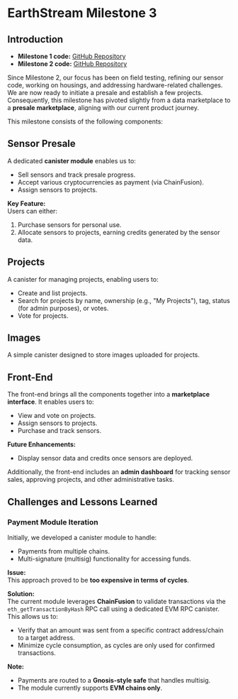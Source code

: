 # EarthStream Milestone 3

## Introduction

- **Milestone 1 code:** [GitHub Repository](https://github.com/nuwrldnf8r/esp32_dfinity_agent)  
- **Milestone 2 code:** [GitHub Repository](https://github.com/nuwrldnf8r/earthstream_milestone2)

Since Milestone 2, our focus has been on field testing, refining our sensor code, working on housings, and addressing hardware-related challenges. We are now ready to initiate a presale and establish a few projects. Consequently, this milestone has pivoted slightly from a data marketplace to a **presale marketplace**, aligning with our current product journey.

This milestone consists of the following components:

## Sensor Presale

A dedicated **canister module** enables us to:  
- Sell sensors and track presale progress.  
- Accept various cryptocurrencies as payment (via ChainFusion).  
- Assign sensors to projects.  

**Key Feature:**  
Users can either:  
1. Purchase sensors for personal use.  
2. Allocate sensors to projects, earning credits generated by the sensor data.

## Projects

A canister for managing projects, enabling users to:  
- Create and list projects.  
- Search for projects by name, ownership (e.g., "My Projects"), tag, status (for admin purposes), or votes.  
- Vote for projects.

## Images

A simple canister designed to store images uploaded for projects.

## Front-End

The front-end brings all the components together into a **marketplace interface**. It enables users to:  
- View and vote on projects.  
- Assign sensors to projects.  
- Purchase and track sensors.  

**Future Enhancements:**  
- Display sensor data and credits once sensors are deployed.  

Additionally, the front-end includes an **admin dashboard** for tracking sensor sales, approving projects, and other administrative tasks.

## Challenges and Lessons Learned

### Payment Module Iteration  
Initially, we developed a canister module to handle:  
- Payments from multiple chains.  
- Multi-signature (multisig) functionality for accessing funds.

**Issue:**  
This approach proved to be **too expensive in terms of cycles**.

**Solution:**  
The current module leverages **ChainFusion** to validate transactions via the `eth_getTransactionByHash` RPC call using a dedicated EVM RPC canister. This allows us to:  
- Verify that an amount was sent from a specific contract address/chain to a target address.  
- Minimize cycle consumption, as cycles are only used for confirmed transactions.  

**Note:**  
- Payments are routed to a **Gnosis-style safe** that handles multisig.  
- The module currently supports **EVM chains only**.

